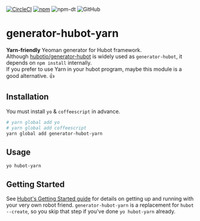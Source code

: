 [![CircleCI](https://circleci.com/gh/7ma7X/generator-hubot-yarn.svg?style=svg)](https://circleci.com/gh/7ma7X/generator-hubot-yarn)
[![npm](https://img.shields.io/npm/v/generator-hubot-yarn)](https://www.npmjs.com/package/generator-hubot-yarn)
![npm-dt](https://img.shields.io/npm/dt/generator-hubot-yarn.svg)
![GitHub](https://img.shields.io/github/license/7ma7X/generator-hubot-yarn)

# generator-hubot-yarn

**Yarn-friendly** Yeoman generator for Hubot framework.  
Although [hubotio/generator-hubot](https://github.com/hubotio/generator-hubot) is widely used as `generator-hubot`, it depends on `npm install` internally.  
If you prefer to use Yarn in your hubot program, maybe this module is a good alternative. :thumbsup:

## Installation

You must install `yo` & `coffeescript` in advance.

```sh
# yarn global add yo
# yarn global add coffeescript
yarn global add generator-hubot-yarn
```

## Usage

`yo hubot-yarn`

## Getting Started

See [Hubot's Getting Started
guide](https://github.com/github/hubot/blob/master/docs/README.md) for
details on getting up and running with your very own robot friend.
`generator-hubot-yarn` is a replacement for `hubot --create`,
so you skip that step if you've done `yo hubot-yarn` already.
